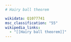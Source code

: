 ```yaml
---
# Hairy ball theorem

wikidata: Q1077741
msc_classification: "55"
wikipedia_links:
  - "[[Hairy ball theorem]]"
---
```

